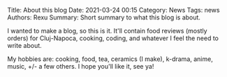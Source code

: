 Title: About this blog
Date: 2021-03-24 00:15
Category: News
Tags: news
Authors: Rexu
Summary: Short summary to what this blog is about.

I wanted to make a blog, so this is it.
It'll contain food reviews (mostly orders) for Cluj-Napoca, cooking, coding, and whatever I feel the need to write about.

My hobbies are: cooking, food, tea, ceramics (I make), k-drama, anime, music, +/- a few others.
I hope you'll like it, see ya!